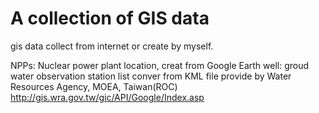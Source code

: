 # A collection of GIS data
gis data collect from internet or create by myself.

NPPs: Nuclear power plant location, creat from Google Earth
well: groud water observation station list conver from KML file provide by Water Resources Agency, MOEA, Taiwan(ROC)
  http://gis.wra.gov.tw/gic/API/Google/Index.asp
